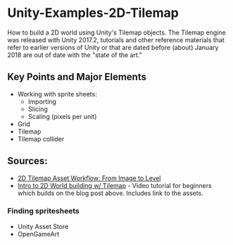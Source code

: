 # Unity-Examples-2D-Tilemap

How to build a 2D world using Unity's Tilemap objects. The Tilemap engine was released with Unity 2017.2, tutorials and other reference materials that refer to earlier versions of Unity or that are dated before (about) January 2018 are out of date with the "state of the art."

## Key Points and Major Elements

* Working with sprite sheets:
  - Importing
  - Slicing
  - Scaling (pixels per unit)
* Grid
* Tilemap
* Tilemap collider

## Sources:

* [2D Tilemap Asset Workflow: From Image to Level](https://blogs.unity3d.com/2018/01/25/2d-tilemap-asset-workflow-from-image-to-level/)
* [Intro to 2D World building w/ Tilemap](https://unity3d.com/learn/tutorials/topics/2d-game-creation/intro-2d-world-building-w-tilemap) - Video tutorial for beginners which builds on the blog post above. Includes link to the assets.

### Finding spritesheets

* Unity Asset Store
* OpenGameArt
